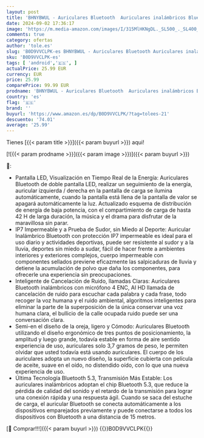 ```yaml
---
layout: post
title: 'BHNYBWUL - Auriculares Bluetooth  Auriculares inalámbricos Bluetooth 5.3 In Ear con ENC Micrófono con cancelación de Ruido  42H de Reproducción y Pantalla LED  Impermeables IP7  para iOS y Android  Blanco'
date: 2024-09-02 17:36:17
image: 'https://m.media-amazon.com/images/I/315MlHKNgDL._SL500_._SL400_.jpg'
comments: true
category: ofertas
author: 'tole.es'
slug: 'B0D9VVCLPK-es BHNYBWUL - Auriculares Bluetooth Auriculares inalámbricos...'
sku: 'B0D9VVCLPK-es'
tags: [ 'android','🇪🇸', ]
actualPrice: 25.99 EUR
currency: EUR
price: 25.99
comparePrice: 99.99 EUR
prodname: 'BHNYBWUL - Auriculares Bluetooth  Auriculares inalámbricos Bluetooth 5.3 In Ear con ENC Micrófono con cancelación de Ruido  42H de Reproducción y Pantalla LED  Impermeables IP7  para iOS y Android  Blanco'
country: 'es'
flag: '🇪🇸'
brand: ''
buyurl: 'https://www.amazon.es/dp/B0D9VVCLPK/?tag=tolees-21'
descuento: '74.01'
average: '25.99'
---
```


Tienes [{{< param title >}}]({{< param buyurl >}}) aqui!

[![{{< param prodname >}}]({{< param image >}})]({{< param buyurl >}})

🔎:

- Pantalla LED, Visualización en Tiempo Real de la Energía: Auriculares Bluetooth de doble pantalla LED, realizar un seguimiento de la energía, auricular izquierda / derecha en la pantalla de carga se ilumina automáticamente, cuando la pantalla está llena de la pantalla de valor se apagará automáticamente la luz. Actualizado esquema de distribución de energía de baja potencia, con el compartimiento de carga de hasta 42 H de larga duración, la música y el drama para disfrutar de la maravillosa sin parar.
- IP7 Impermeable y a Prueba de Sudor, sin Miedo al Deporte: Auricular Inalámbrico Bluetooth con protección IP7 impermeable es ideal para el uso diario y actividades deportivas, puede ser resistente al sudor y a la lluvia, deportes sin miedo a sudar, fácil de hacer frente a ambientes interiores y exteriores complejos, cuerpo impermeable con componentes sellados previene eficazmente las salpicaduras de lluvia y detiene la acumulación de polvo que daña los componentes, para ofrecerle una experiencia sin preocupaciones.
- Inteligente de Cancelación de Ruido, llamadas Claras: Auriculares Bluetooth inalámbricos con micrófono 4 ENC, AI HD llamada de cancelación de ruido para escuchar cada palabra y cada frase, todo recoger la voz humana y el ruido ambiental, algoritmos inteligentes para eliminar la parte de la superposición de la única conservar una voz humana clara, el bullicio de la calle ocupada ruido puede ser una conversación clara.
- Semi-en el diseño de la oreja, ligero y Cómodo: Auriculares Bluetooth utilizando el diseño ergonómico de tres puntos de posicionamiento, la amplitud y luego grande, todavía estable en forma de aire sentido experiencia de uso, auriculares solo 3,7 gramos de peso, le permiten olvidar que usted todavía está usando auriculares. El cuerpo de los auriculares adopta un nuevo diseño, la superficie cubierta con película de aceite, suave en el oído, no distendido oído, con lo que una nueva experiencia de uso.
- Última Tecnología Bluetooth 5.3, Transmisión Más Estable: Los auriculares inalámbricos adoptan el chip Bluetooth 5.3, que reduce la pérdida de calidad del sonido y el retardo de la transmisión para lograr una conexión rápida y una respuesta ágil. Cuando se saca del estuche de carga, el auricular Bluetooth se conecta automáticamente a los dispositivos emparejados previamente y puede conectarse a todos los dispositivos con Bluetooth a una distancia de 15 metros.

[🛒 Comprar!!!]({{< param buyurl >}})
{{<world>}}B0D9VVCLPK{{</world>}}
